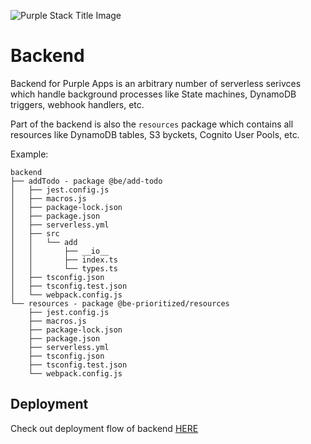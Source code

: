 ![Purple Stack Title Image](https://user-images.githubusercontent.com/6282843/99382243-8a14f200-28cc-11eb-99b1-114f4842874b.png)

# Backend

Backend for Purple Apps is an arbitrary number of serverless serivces which handle background processes like State machines, DynamoDB triggers, webhook handlers, etc.

Part of the backend is also the `resources` package which contains all resources like DynamoDB tables, S3 byckets, Cognito User Pools, etc.

Example:
```
backend
├── addTodo - package @be/add-todo
│   ├── jest.config.js
│   ├── macros.js
│   ├── package-lock.json
│   ├── package.json
│   ├── serverless.yml
│   ├── src
│   │   └── add
│   │       ├── __io__
│   │       ├── index.ts
│   │       └── types.ts
│   ├── tsconfig.json
│   ├── tsconfig.test.json
│   └── webpack.config.js
└── resources - package @be-prioritized/resources
    ├── jest.config.js
    ├── macros.js
    ├── package-lock.json
    ├── package.json
    ├── serverless.yml
    ├── tsconfig.json
    ├── tsconfig.test.json
    └── webpack.config.js
```

## Deployment

Check out deployment flow of backend [HERE](../README.md#deployment)
